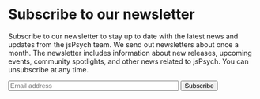 # Subscribe to our newsletter

Subscribe to our newsletter to stay up to date with the latest news and updates from the jsPsych team.
We send out newsletters about once a month.
The newsletter includes information about new releases, upcoming events, community spotlights, and other news related to jsPsych.
You can unsubscribe at any time.


<form method="post" name="subscribeform" id="subscribeform" enctype="multipart/form-data"> 
<input type="email" name="email" placeholder="Email address" id="email" size="40" class="md-input" required>
<input type="hidden" name="htmlemail" value="1"> 
<input type="hidden" name="list[2]" value="signup" /> 
<input type="hidden" name="subscribe" value="subscribe"/> 
<button class='md-button md-button--primary' onclick="if (checkform()) {submitForm();} return false;" id="subscribe">Subscribe</button> 
<div id="result"></div> 
</form>

<script type="text/javascript"> 

  function checkform() { 
    const re = /^[a-zA-Z0-9._%+-]+@[a-zA-Z0-9.-]+\.[a-zA-Z]{2,}$/;    
    const emailInput = document.getElementById("email");
    const resultDiv = document.getElementById("result");
    
    if (!re.test(emailInput.value)) {
        resultDiv.innerHTML = "Please enter a valid email address";
        emailInput.focus();
        return false;
    }
    return true;
  } 

  async function submitForm() { 
    const emailInput = document.getElementById("email");
    const successMessage = 'Thank you for your registration. Please check your email to confirm.'; 
    const url = 'https://mail.jspsych.org/?p=asubscribe&id=6';
    const resultDiv = document.getElementById("result");
    const subscribeButton = document.querySelector('button#subscribe');

    // Disable the subscribe button
    subscribeButton.disabled = true;

    try {
      const response = await fetch(url, {
        method: 'POST',
        headers: {
          'Content-Type': 'application/x-www-form-urlencoded', // Adjust based on your content type
        },
        body: new URLSearchParams(new FormData(document.getElementById('subscribeform'))),
      });

      const data = await response.text();
      resultDiv.innerHTML = successMessage;
    } catch (error) {
      resultDiv.innerHTML = 'An error occurred. Please try again later.';
    } finally {
      // Re-enable the subscribe button
      subscribeButton.disabled = false;
    }
  }

  document.querySelector('button#subscribe').addEventListener('click', submitForm);
</script>
